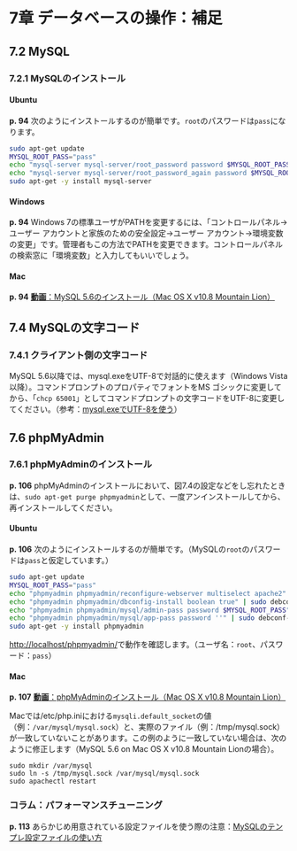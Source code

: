 # 7章 データベースの操作：補足

## 7.2 MySQL

### 7.2.1 MySQLのインストール

#### Ubuntu

**p. 94** 次のようにインストールするのが簡単です。`root`のパスワードは`pass`になります。

```bash
sudo apt-get update
MYSQL_ROOT_PASS="pass"
echo "mysql-server mysql-server/root_password password $MYSQL_ROOT_PASS" | sudo debconf-set-selections
echo "mysql-server mysql-server/root_password_again password $MYSQL_ROOT_PASS" | sudo debconf-set-selections
sudo apt-get -y install mysql-server
```

#### Windows

**p. 94** Windows 7の標準ユーザがPATHを変更するには、「コントロールパネル→ユーザー アカウントと家族のための安全設定→ユーザー アカウント→環境変数の変更」です。管理者もこの方法でPATHを変更できます。コントロールパネルの検索窓に「環境変数」と入力してもいいでしょう。

#### Mac

**p. 94** [**動画**：MySQL 5.6のインストール（Mac OS X v10.8 Mountain Lion）](http://youtu.be/3Zn_SPvmz-o)

## 7.4 MySQLの文字コード

### 7.4.1 クライアント側の文字コード

MySQL 5.6以降では、mysql.exeをUTF-8で対話的に使えます（Windows Vista以降）。コマンドプロンプトのプロパティでフォントをMS ゴシックに変更してから、「`chcp 65001`」としてコマンドプロンプトの文字コードをUTF-8に変更してください。（参考：[mysql.exeでUTF-8を使う](http://blog.unfindable.net/archives/7144)）

## 7.6 phpMyAdmin

### 7.6.1 phpMyAdminのインストール

**p. 106** phpMyAdminのインストールにおいて、図7.4の設定などをし忘れたときは、`sudo apt-get purge phpmyadmin`として、一度アンインストールしてから、再インストールしてください。

#### Ubuntu

**p. 106** 次のようにインストールするのが簡単です。（MySQLの`root`のパスワードは`pass`と仮定しています。）

```bash
sudo apt-get update
MYSQL_ROOT_PASS="pass"
echo "phpmyadmin phpmyadmin/reconfigure-webserver multiselect apache2" | sudo debconf-set-selections
echo "phpmyadmin phpmyadmin/dbconfig-install boolean true" | sudo debconf-set-selections
echo "phpmyadmin phpmyadmin/mysql/admin-pass password $MYSQL_ROOT_PASS" | sudo debconf-set-selections
echo "phpmyadmin phpmyadmin/mysql/app-pass password ''" | sudo debconf-set-selections
sudo apt-get -y install phpmyadmin
```

[http://localhost/phpmyadmin/](http://localhost/phpmyadmin/)で動作を確認します。（ユーザ名：`root`、パスワード：`pass`）

#### Mac

**p. 107** [**動画**：phpMyAdminのインストール（Mac OS X v10.8 Mountain Lion）](http://youtu.be/cLf5XuB3W0Y)

Macでは/etc/php.iniにおける`mysqli.default_socket`の値（例：`/var/mysql/mysql.sock`）と、実際のファイル（例：/tmp/mysql.sock）が一致していないことがあります。この例のように一致していない場合は、次のように修正します（MySQL 5.6 on Mac OS X v10.8 Mountain Lionの場合）。

```
sudo mkdir /var/mysql
sudo ln -s /tmp/mysql.sock /var/mysql/mysql.sock
sudo apachectl restart
```

### コラム：パフォーマンスチューニング

**p. 113** 
あらかじめ用意されている設定ファイルを使う際の注意：[MySQLのテンプレ設定ファイルの使い方](http://blog.unfindable.net/archives/2663)
